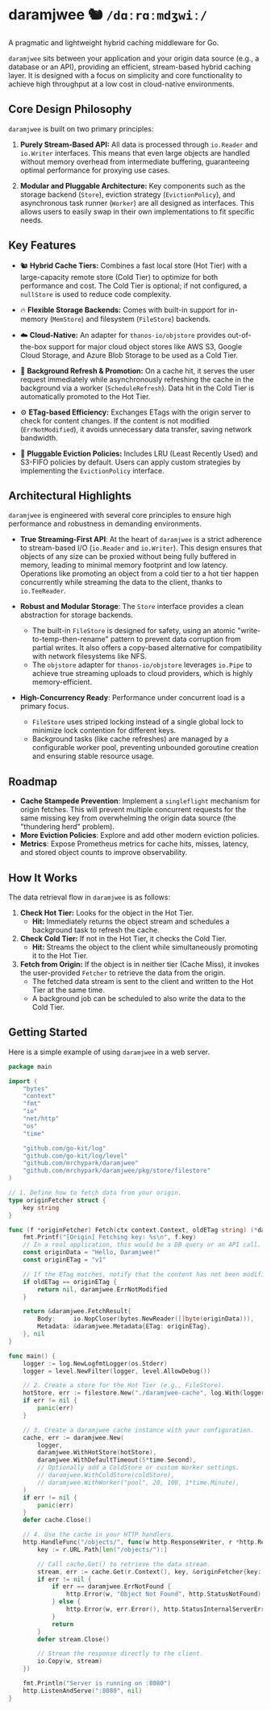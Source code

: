 # daramjwee 🐿️ `/dɑːrɑːmdʒwiː/`

A pragmatic and lightweight hybrid caching middleware for Go.

`daramjwee` sits between your application and your origin data source (e.g., a database or an API), providing an efficient, stream-based hybrid caching layer. It is designed with a focus on simplicity and core functionality to achieve high throughput at a low cost in cloud-native environments.

## Core Design Philosophy

`daramjwee` is built on two primary principles:

1.  **Purely Stream-Based API:** All data is processed through `io.Reader` and `io.Writer` interfaces. This means that even large objects are handled without memory overhead from intermediate buffering, guaranteeing optimal performance for proxying use cases.

2.  **Modular and Pluggable Architecture:** Key components such as the storage backend (`Store`), eviction strategy (`EvictionPolicy`), and asynchronous task runner (`Worker`) are all designed as interfaces. This allows users to easily swap in their own implementations to fit specific needs.

## Key Features

* 🐿️ **Hybrid Cache Tiers:** Combines a fast local store (Hot Tier) with a large-capacity remote store (Cold Tier) to optimize for both performance and cost. The Cold Tier is optional; if not configured, a `nullStore` is used to reduce code complexity.

* 🔥 **Flexible Storage Backends:** Comes with built-in support for in-memory (`MemStore`) and filesystem (`FileStore`) backends.

* ☁️ **Cloud-Native:** An adapter for `thanos-io/objstore` provides out-of-the-box support for major cloud object stores like AWS S3, Google Cloud Storage, and Azure Blob Storage to be used as a Cold Tier.

* 🔄 **Background Refresh & Promotion:** On a cache hit, it serves the user request immediately while asynchronously refreshing the cache in the background via a worker (`ScheduleRefresh`). Data hit in the Cold Tier is automatically promoted to the Hot Tier.

* ⚙️ **ETag-based Efficiency:** Exchanges ETags with the origin server to check for content changes. If the content is not modified (`ErrNotModified`), it avoids unnecessary data transfer, saving network bandwidth.

* 🧩 **Pluggable Eviction Policies:** Includes LRU (Least Recently Used) and S3-FIFO policies by default. Users can apply custom strategies by implementing the `EvictionPolicy` interface.

## Architectural Highlights

`daramjwee` is engineered with several core principles to ensure high performance and robustness in demanding environments.

* **True Streaming-First API**: At the heart of `daramjwee` is a strict adherence to stream-based I/O (`io.Reader` and `io.Writer`). This design ensures that objects of any size can be proxied without being fully buffered in memory, leading to minimal memory footprint and low latency. Operations like promoting an object from a cold tier to a hot tier happen concurrently while streaming the data to the client, thanks to `io.TeeReader`.

* **Robust and Modular Storage**: The `Store` interface provides a clean abstraction for storage backends.
    * The built-in `FileStore` is designed for safety, using an atomic "write-to-temp-then-rename" pattern to prevent data corruption from partial writes. It also offers a copy-based alternative for compatibility with network filesystems like NFS.
    * The `objstore` adapter for `thanos-io/objstore` leverages `io.Pipe` to achieve true streaming uploads to cloud providers, which is highly memory-efficient.

* **High-Concurrency Ready**: Performance under concurrent load is a primary focus.
    * `FileStore` uses striped locking instead of a single global lock to minimize lock contention for different keys.
    * Background tasks (like cache refreshes) are managed by a configurable worker pool, preventing unbounded goroutine creation and ensuring stable resource usage.

## Roadmap

* **Cache Stampede Prevention**: Implement a `singleflight` mechanism for origin fetches. This will prevent multiple concurrent requests for the same missing key from overwhelming the origin data source (the "thundering herd" problem).
* **More Eviction Policies**: Explore and add other modern eviction policies.
* **Metrics**: Expose Prometheus metrics for cache hits, misses, latency, and stored object counts to improve observability.

## How It Works

The data retrieval flow in `daramjwee` is as follows:

1.  **Check Hot Tier:** Looks for the object in the Hot Tier.
    * **Hit:** Immediately returns the object stream and schedules a background task to refresh the cache.
2.  **Check Cold Tier:** If not in the Hot Tier, it checks the Cold Tier.
    * **Hit:** Streams the object to the client while simultaneously promoting it to the Hot Tier.
3.  **Fetch from Origin:** If the object is in neither tier (Cache Miss), it invokes the user-provided `Fetcher` to retrieve the data from the origin.
    * The fetched data stream is sent to the client and written to the Hot Tier at the same time.
    * A background job can be scheduled to also write the data to the Cold Tier.

## Getting Started

Here is a simple example of using `daramjwee` in a web server.

```go
package main

import (
	"bytes"
	"context"
	"fmt"
	"io"
	"net/http"
	"os"
	"time"

	"github.com/go-kit/log"
	"github.com/go-kit/log/level"
	"github.com/mrchypark/daramjwee"
	"github.com/mrchypark/daramjwee/pkg/store/filestore"
)

// 1. Define how to fetch data from your origin.
type originFetcher struct {
	key string
}

func (f *originFetcher) Fetch(ctx context.Context, oldETag string) (*daramjwee.FetchResult, error) {
	fmt.Printf("[Origin] Fetching key: %s\n", f.key)
	// In a real application, this would be a DB query or an API call.
	const originData = "Hello, Daramjwee!"
	const originETag = "v1"

	// If the ETag matches, notify that the content has not been modified.
	if oldETag == originETag {
		return nil, daramjwee.ErrNotModified
	}

	return &daramjwee.FetchResult{
		Body:     io.NopCloser(bytes.NewReader([]byte(originData))),
		Metadata: &daramjwee.Metadata{ETag: originETag},
	}, nil
}

func main() {
	logger := log.NewLogfmtLogger(os.Stderr)
	logger = level.NewFilter(logger, level.AllowDebug())

	// 2. Create a store for the Hot Tier (e.g., FileStore).
	hotStore, err := filestore.New("./daramjwee-cache", log.With(logger, "tier", "hot"))
	if err != nil {
		panic(err)
	}

	// 3. Create a daramjwee cache instance with your configuration.
	cache, err := daramjwee.New(
		logger,
		daramjwee.WithHotStore(hotStore),
		daramjwee.WithDefaultTimeout(5*time.Second),
		// Optionally add a ColdStore or custom Worker settings.
		// daramjwee.WithColdStore(coldStore),
		// daramjwee.WithWorker("pool", 20, 100, 1*time.Minute),
	)
	if err != nil {
		panic(err)
	}
	defer cache.Close()

	// 4. Use the cache in your HTTP handlers.
	http.HandleFunc("/objects/", func(w http.ResponseWriter, r *http.Request) {
		key := r.URL.Path[len("/objects/"):]

		// Call cache.Get() to retrieve the data stream.
		stream, err := cache.Get(r.Context(), key, &originFetcher{key: key})
		if err != nil {
			if err == daramjwee.ErrNotFound {
				http.Error(w, "Object Not Found", http.StatusNotFound)
			} else {
				http.Error(w, err.Error(), http.StatusInternalServerError)
			}
			return
		}
		defer stream.Close()

		// Stream the response directly to the client.
		io.Copy(w, stream)
	})

	fmt.Println("Server is running on :8080")
	http.ListenAndServe(":8080", nil)
}
```

